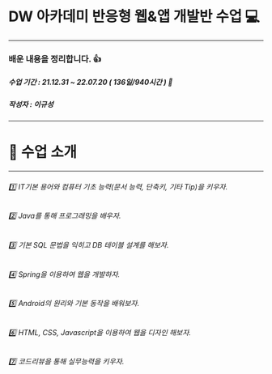 # DW 아카데미 반응형 웹&앱 개발반 수업 :computer:
***

### 배운 내용을 정리합니다.  :thumbsup:
##### 수업 기간 : 21.12.31 ~ 22.07.20 ( 136일/940시간 )  :date:
##### 작성자 : 이규성
***

#   :mega:    수업 소개  
***
######    :one:    IT기본 용어와 컴퓨터 기초 능력(문서 능력, 단축키, 기타 Tip)을 키우자.
######    :two:    Java를 통해 프로그래밍을 배우자.
######    :three:  기본 SQL 문법을 익히고 DB 테이블 설계를 해보자.
######    :four:   Spring을 이용하여 웹을 개발하자.
######    :five:   Android의 원리와 기본 동작을 배워보자.
######    :six:    HTML, CSS, Javascript을 이용하여 웹을 디자인 해보자.
######    :seven:  코드리뷰을 통해 실무능력을 키우자.

